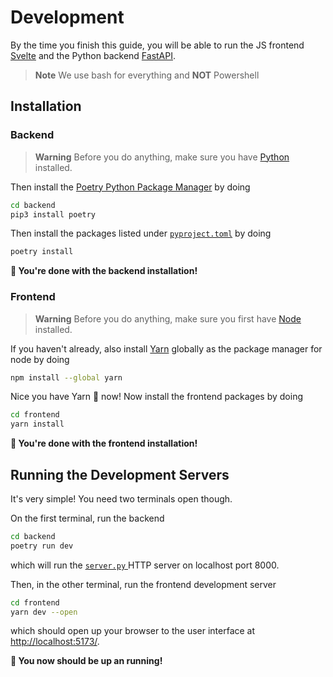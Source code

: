 # Development

By the time you finish this guide, you will be able to run the JS frontend [Svelte](https://kit.svelte.dev/) and the Python backend [FastAPI](https://fastapi.tiangolo.com/).

> **Note**
> We use bash for everything and **NOT** Powershell

## Installation

### Backend

> **Warning**
> Before you do anything, make sure you have [Python](https://www.python.org/downloads/) installed.

Then install the [Poetry Python Package Manager](https://python-poetry.org/) by doing 

```bash
cd backend
pip3 install poetry
```

Then install the packages listed under [`pyproject.toml`](./backend/pyproject.toml) by doing 

```bash
poetry install
```

**🥳 You're done with the backend installation!**

### Frontend

> **Warning**
> Before you do anything, make sure you first have [Node](https://nodejs.org/en/download) installed.

If you haven't already, also install [Yarn](https://classic.yarnpkg.com/lang/en/docs/install/#mac-stable) globally as the package manager for node by doing 

```bash
npm install --global yarn
```

Nice you have Yarn 🧶 now! Now install the frontend packages by doing

```bash
cd frontend
yarn install
```

**🥳 You're done with the frontend installation!**

## Running the Development Servers 

It's very simple! You need two terminals open though.

On the first terminal, run the backend

```bash
cd backend
poetry run dev
```

which will run the [ `server.py` ](./backend/src/server.py) HTTP server on localhost port 8000.

Then, in the other terminal, run the frontend development server

```bash
cd frontend
yarn dev --open
```

which should open up your browser to the user interface at [http://localhost:5173/](http://localhost:5173/).

**🥳 You now should be up an running!**

